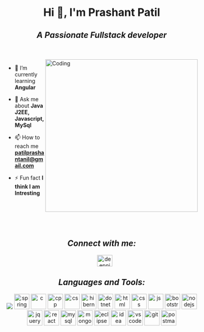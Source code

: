 <h1 align="center">Hi 👋, I'm Prashant Patil</h1>
   <h2 align="center">  <i>   A Passionate Fullstack developer    </i>  </h2>   <br></br>
<img align="right" alt="Coding" width="400" src="https://cdn.dribbble.com/users/1162077/screenshots/3848914/programmer.gif">


- 🌱 I’m currently learning **Angular**

- 💬 Ask me about **Java J2EE, Javascript, MySql**

- 📫 How to reach me **patilprashantanil@gmail.com**

- ⚡ Fun fact **I think I am Intresting**
<p></p>
<p></p>
<br></br>
<br></br>
<h2 align="center"><i>Connect with me:</i></h2>
<p align="center">
&nbsp;&nbsp;&nbsp;&nbsp;<a href="https://www.linkedin.com/in/prashant-patil2000" target="blank"><img align="center" src="https://raw.githubusercontent.com/rahuldkjain/github-profile-readme-generator/master/src/images/icons/Social/linked-in-alt.svg" alt="deepnikode" height="30" width="40" /></a>
</p>

<h2 align="center"><i>Languages and Tools:</i></h2>

<div align="center">
  <div style="display: inline-block;">
    <a href="https://skillicons.dev"><img src="https://skillicons.dev/icons?i=java" /></a>
  </div>
  <div style="display: inline-block;">
    <a href="https://spring.io/" target="_blank" rel="noreferrer"><img src="https://skillicons.dev/icons?i=spring" alt="spring" width="40" height="40"/></a>
  </div>
  <div style="display: inline-block;">
    <a href="https://spring.io/" target="_blank" rel="noreferrer"><img src="https://skillicons.dev/icons?i=c" alt="c" width="40" height="40"/></a>
  </div>
  <div style="display: inline-block;">
    <a href="https://spring.io/" target="_blank" rel="noreferrer"><img src="https://skillicons.dev/icons?i=cpp" alt="cpp" width="40" height="40"/></a>
  </div>
  <div style="display: inline-block;">
    <a href="https://spring.io/" target="_blank" rel="noreferrer"><img src="https://skillicons.dev/icons?i=cs" alt="cs" width="40" height="40"/></a>
  </div>
  <div style="display: inline-block;">
    <a href="https://spring.io/" target="_blank" rel="noreferrer"><img src="https://skillicons.dev/icons?i=hibernate" alt="hibernate" width="40" height="40"/></a>
  </div>
  <div style="display: inline-block;">
    <a href="https://spring.io/" target="_blank" rel="noreferrer"><img src="https://skillicons.dev/icons?i=dotnet" alt="dotnet" width="40" height="40"/></a>
  </div>
  <div style="display: inline-block;">
    <a href="https://spring.io/" target="_blank" rel="noreferrer"><img src="https://skillicons.dev/icons?i=html" alt="html" width="40" height="40"/></a>
  </div>
  <div style="display: inline-block;">
    <a href="https://spring.io/" target="_blank" rel="noreferrer"><img src="https://skillicons.dev/icons?i=css" alt="css" width="40" height="40"/></a>
  </div>
  <div style="display: inline-block;">
    <a href="https://spring.io/" target="_blank" rel="noreferrer"><img src="https://skillicons.dev/icons?i=js" alt="js" width="40" height="40"/></a>
  </div>
  <div style="display: inline-block;">
    <a href="https://spring.io/" target="_blank" rel="noreferrer"><img src="https://skillicons.dev/icons?i=bootstrap" alt="bootstrap" width="40" height="40"/></a>
  </div>
  <div style="display: inline-block;">
    <a href="https://spring.io/" target="_blank" rel="noreferrer"><img src="https://skillicons.dev/icons?i=nodejs" alt="nodejs" width="40" height="40"/></a>
  </div>
  <div style="display: inline-block;">
    <a href="https://spring.io/" target="_blank" rel="noreferrer"><img src="https://skillicons.dev/icons?i=jquery" alt="jquery" width="40" height="40"/></a>
  </div>
  <div style="display: inline-block;">
    <a href="https://spring.io/" target="_blank" rel="noreferrer"><img src="https://skillicons.dev/icons?i=react" alt="react" width="40" height="40"/></a>
  </div>
  <div style="display: inline-block;">
    <a href="https://spring.io/" target="_blank" rel="noreferrer"><img src="https://skillicons.dev/icons?i=mysql" alt="mysql" width="40" height="40"/></a>
  </div>
  <div style="display: inline-block;">
    <a href="https://spring.io/" target="_blank" rel="noreferrer"><img src="https://skillicons.dev/icons?i=mongodb" alt="mongodb" width="40" height="40"/></a>
  </div>
  <div style="display: inline-block;">
    <a href="https://spring.io/" target="_blank" rel="noreferrer"><img src="https://skillicons.dev/icons?i=eclipse" alt="eclipse" width="40" height="40"/></a>
  </div>
  <div style="display: inline-block;">
    <a href="https://spring.io/" target="_blank" rel="noreferrer"><img src="https://skillicons.dev/icons?i=idea" alt="idea" width="40" height="40"/></a>
  </div>
  <div style="display: inline-block;">
    <a href="https://spring.io/" target="_blank" rel="noreferrer"><img src="https://skillicons.dev/icons?i=vscode" alt="vscode" width="40" height="40"/></a>
  </div>
  <div style="display: inline-block;">
    <a href="https://spring.io/" target="_blank" rel="noreferrer"><img src="https://skillicons.dev/icons?i=git" alt="git" width="40" height="40"/></a>
  </div>
  <div style="display: inline-block;">
    <a href="https://spring.io/" target="_blank" rel="noreferrer"><img src="https://skillicons.dev/icons?i=postman" alt="postman" width="40" height="40"/></a>
  </div>
</div>
</p>
